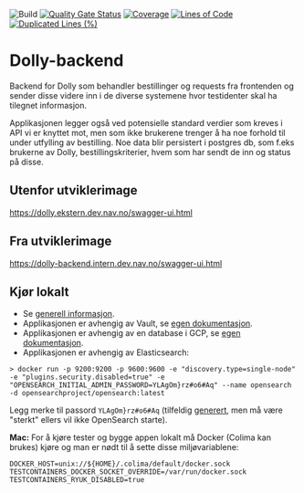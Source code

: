 ![Build](https://github.com/navikt/dolly-backend/workflows/Build/badge.svg)
[![Quality Gate Status](https://sonarcloud.io/api/project_badges/measure?project=navikt_dolly-backend&metric=alert_status)](https://sonarcloud.io/dashboard?id=navikt_dolly-backend)
[![Coverage](https://sonarcloud.io/api/project_badges/measure?project=navikt_dolly-backend&metric=coverage)](https://sonarcloud.io/dashboard?id=navikt_dolly-backend)
[![Lines of Code](https://sonarcloud.io/api/project_badges/measure?project=navikt_dolly-backend&metric=ncloc)](https://sonarcloud.io/dashboard?id=navikt_dolly-backend)
[![Duplicated Lines (%)](https://sonarcloud.io/api/project_badges/measure?project=navikt_dolly-backend&metric=duplicated_lines_density)](https://sonarcloud.io/dashboard?id=navikt_dolly-backend)

# Dolly-backend

Backend for Dolly som behandler bestillinger og requests fra frontenden og sender disse videre inn i de diverse
systemene hvor testidenter skal ha tilegnet informasjon.

Applikasjonen legger også ved potensielle standard verdier som kreves i API vi er knyttet mot, men som ikke brukerene
trenger å ha noe forhold til under utfylling av bestilling. Noe data blir persistert i postgres db, som f.eks brukerne
av Dolly, bestillingskriterier, hvem som har sendt de inn og status på disse.

## Utenfor utviklerimage

https://dolly.ekstern.dev.nav.no/swagger-ui.html

## Fra utviklerimage

https://dolly-backend.intern.dev.nav.no/swagger-ui.html

## Kjør lokalt
* Se [generell informasjon](../../docs/local_general.md).
* Applikasjonen er avhengig av Vault, se [egen dokumentasjon](../../docs/local_vault.md).
* Applikasjonen er avhengig av en database i GCP, se [egen dokumentasjon](../../docs/gcp_db.md).
* Applikasjonen er avhengig av Elasticsearch:
```aiexclude
> docker run -p 9200:9200 -p 9600:9600 -e "discovery.type=single-node" -e "plugins.security.disabled=true" -e "OPENSEARCH_INITIAL_ADMIN_PASSWORD=YLAgOm}rz#o6#Aq" --name opensearch -d opensearchproject/opensearch:latest
```
Legg merke til passord `YLAgOm}rz#o6#Aq` (tilfeldig [generert](https://www.strongpasswordgenerator.org/), men må være "sterkt" ellers vil ikke OpenSearch starte).

**Mac:** For å kjøre tester og bygge appen lokalt må Docker (Colima kan brukes) kjøre og man er nødt til å sette disse miljøvariablene:
```
DOCKER_HOST=unix://${HOME}/.colima/default/docker.sock
TESTCONTAINERS_DOCKER_SOCKET_OVERRIDE=/var/run/docker.sock
TESTCONTAINERS_RYUK_DISABLED=true
```